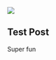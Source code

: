 ![](/http://static.tvtropes.org/pmwiki/pub/images/HomestarRunnerCast.PNG)

## Test Post	

Super fun
